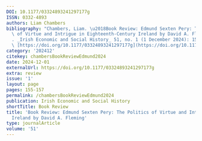 ```yaml
---
DOI: 10.1177/03324893241297177g
ISSN: 0332-4893
authors: Liam Chambers
bibliography: "Chambers, Liam. \u2018Book Review: Edmund Sexten Pery: The Politics\
  \ of Virtue and Intrigue in Eighteenth-Century Ireland by David A. Fleming\u2019\
  . _Irish Economic and Social History_ 51, no. 1 (1 December 2024): 155\u201357.\
  \ [https://doi.org/10.1177/03324893241297177g](https://doi.org/10.1177/03324893241297177g)."
category: '202412'
citekey: chambersBookReviewEdmund2024
date: 2024-12-01
externalUrl: https://doi.org/10.1177/03324893241297177g
extra: review
issue: '1'
layout: page
pages: 155-157
permalink: /chambersBookReviewEdmund2024
publication: Irish Economic and Social History
shortTitle: Book Review
title: 'Book Review: Edmund Sexten Pery: The Politics of Virtue and Intrigue in Eighteenth-Century
  Ireland by David A. Fleming'
type: journalArticle
volume: '51'
---
```

